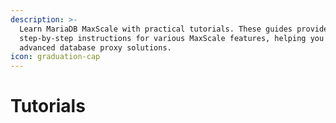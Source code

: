 ```yaml
---
description: >-
  Learn MariaDB MaxScale with practical tutorials. These guides provide
  step-by-step instructions for various MaxScale features, helping you implement
  advanced database proxy solutions.
icon: graduation-cap
---
```


# Tutorials

